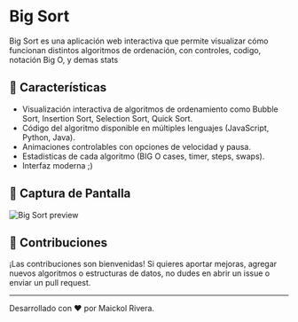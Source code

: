 # Big Sort

Big Sort es una aplicación web interactiva que permite visualizar cómo funcionan distintos algoritmos de ordenación, con controles, codigo, notación Big O, y demas stats

## 🚀 Características

- Visualización interactiva de algoritmos de ordenamiento como Bubble Sort, Insertion Sort, Selection Sort, Quick Sort.
- Código del algoritmo disponible en múltiples lenguajes (JavaScript, Python, Java).
- Animaciones controlables con opciones de velocidad y pausa.
- Estadisticas de cada algoritmo (BIG O cases, timer, steps, swaps).
- Interfaz moderna ;)

## 📸 Captura de Pantalla

![Big Sort preview](https://bigsort.vercel.app/bigsort.webp)

## 🤝 Contribuciones

¡Las contribuciones son bienvenidas! Si quieres aportar mejoras, agregar nuevos algoritmos o estructuras de datos, no dudes en abrir un issue o enviar un pull request.

---

Desarrollado con ❤️ por Maickol Rivera.
